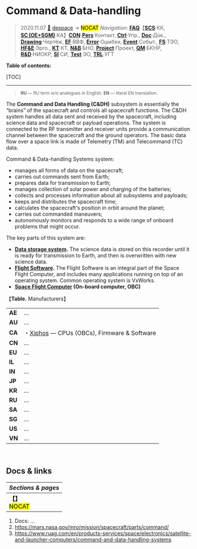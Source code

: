 # Command & Data-handling
> 2020.11.07 [🚀](../../index/index.md) [despace](index.md) → **[](.md)** <mark>NOCAT</mark>
> *Navigation:*
> **[FAQ](faq.md)**【**[SCS](scs.md)**·КК, **[SC (OE+SGM)](sc.md)**·КА】**[CON](contact.md)·[Pers](person.md)**·Контакт, **[Ctrl](control.md)**·Упр., **[Doc](doc.md)**·Док., **[Drawing](drawing.md)**·Чертёж, **[EF](ef.md)**·ВВФ, **[Error](error.md)**·Ошибки, **[Event](event.md)**·Событ., **[FS](fs.md)**·ТЭО, **[HF&E](hfe.md)**·Эрго., **[KT](kt.md)**·КТ, **[N&B](nnb.md)**·БНО, **[Project](project.md)**·Проект, **[QM](qm.md)**·БКНР, **[R&D](rnd.md)**·НИОКР, **[SI](si.md)**·СИ, **[Test](test.md)**·ЭО, **[TRL](trl.md)**·УГТ

**Table of contents:**

[TOC]

---

> <small>**RU** — RU term w/o analogues in English. **EN** — literal EN translation.</small>

The **Command and Data Handling (C&DH)** subsystem is essentially the “brains” of the spacecraft and controls all spacecraft functions. The C&DH system handles all data sent and received by the spacecraft, including science data and spacecraft or payload operations. The system is connected to the RF transmitter and receiver units provide a communication channel between the spacecraft and the ground operators. The basic data flow over a space link is made of Telemetry (TM) and Telecommand (TC) data.

Command & Data-handling Systems system:

   - manages all forms of data on the spacecraft;
   - carries out commands sent from Earth;
   - prepares data for transmission to Earth;
   - manages collection of solar power and charging of the batteries;
   - collects and processes information about all subsystems and payloads;
   - keeps and distributes the spacecraft time;
   - calculates the spacecraft's position in orbit around the planet;
   - carries out commanded maneuvers;
   - autonomously monitors and responds to a wide range of onboard problems that might occur.

The key parts of this system are:

   - **[Data storage system](ds.md).** The science data is stored on this recorder until it is ready for transmission to Earth, and then is overwritten with new science data.
   - **[Flight Software](soft.md).** The Flight Software is an integral part of the Space Flight Computer, and includes many applications running on top of an operating system. Common operating system is VxWorks.
   - **[Space Flight Computer](obc.md) (On-board computer, OBC)**

【**Table.** Manufacturers】

| | |
|:-|:-|
|**AE**|…|
|**AU**|…|
|**CA**|・[Xiphos](contact/xiphos.md) — CPUs (OBCs), Firmware & Software|
|**CN**|…|
|**EU**|…|
|**IL**|…|
|**IN**|…|
|**JP**|…|
|**KR**|…|
|**RU**|…|
|**SA**|…|
|**SG**|…|
|**US**|…|
|**VN**|…|



<p style="page-break-after:always"> </p>

## Docs & links
|*Sections & pages*|
|:-|
|**【[](.md)】**<br> <mark>NOCAT</mark>|

   1. Docs: …
   1. <https://mars.nasa.gov/mro/mission/spacecraft/parts/command/>
   1. <https://www.ruag.com/en/products-services/space/electronics/satellite-and-launcher-computers/command-and-data-handling-systems>
